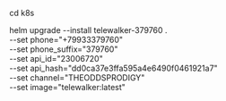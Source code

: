 cd k8s

helm upgrade --install telewalker-379760 . \
  --set phone="+79933379760" \
  --set phone_suffix="379760" \
  --set api_id="23006720" \
  --set api_hash="dd0ca37e3ffa595a4e6490f0461921a7" \
  --set channel="THEODDSPRODIGY" \
  --set image="telewalker:latest"
